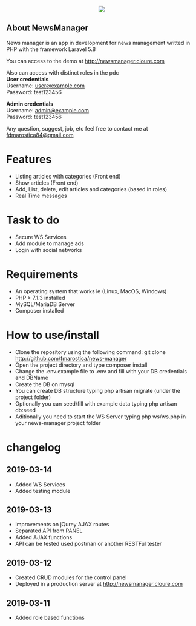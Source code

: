 <p align="center"><img src="https://laravel.com/assets/img/components/logo-laravel.svg"></p>

## About NewsManager

News manager is an app in development for news management writted in PHP with the framework Laravel 5.8

You can access to the demo at http://newsmanager.cloure.com

Also can access with distinct roles in the pdc
<br/>
<b>User credentials</b>
<br/>Username: user@example.com
<br/>Password: test123456

<b>Admin credentials</b>
<br/>Username: admin@example.com
<br/>Password: test123456

Any question, suggest, job, etc feel free to contact me at fdmarostica84@gmail.com

# Features

- Listing articles with categories (Front end)
- Show articles (Front end)
- Add, List, delete, edit articles and categories (based in roles)
- Real Time messages

# Task to do

- Secure WS Services
- Add module to manage ads
- Login with social networks

# Requirements

- An operating system that works ie (Linux, MacOS, Windows)
- PHP > 7.1.3 installed
- MySQL/MariaDB Server
- Composer installed

# How to use/install

- Clone the repository using the following command: git clone http://github.com/fmarostica/news-manager
- Open the project directory and type composer install
- Change the .env.example file to .env and fill with your DB credentials and DBName
- Create the DB on mysql
- You can create DB structure typing php artisan migrate (under the project folder)
- Optionally you can seed/fill with example data typing php artisan db:seed
- Aditionally you need to start the WS Server typing php ws/ws.php in your news-manager project folder

# changelog

## 2019-03-14
- Added WS Services
- Added testing module

## 2019-03-13
- Improvements on jQurey AJAX routes
- Separated API from PANEL
- Added AJAX functions
- API can be tested used postman or another RESTFul tester

## 2019-03-12
- Created CRUD modules for the control panel
- Deployed in a production server at http://newsmanager.cloure.com

## 2019-03-11
- Added role based functions